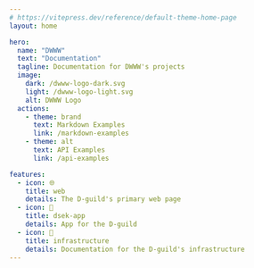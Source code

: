```yaml
---
# https://vitepress.dev/reference/default-theme-home-page
layout: home

hero:
  name: "DWWW"
  text: "Documentation"
  tagline: Documentation for DWWW's projects
  image:
    dark: /dwww-logo-dark.svg
    light: /dwww-logo-light.svg
    alt: DWWW Logo
  actions:
    - theme: brand
      text: Markdown Examples
      link: /markdown-examples
    - theme: alt
      text: API Examples
      link: /api-examples

features:
  - icon: 🌐
    title: web
    details: The D-guild's primary web page
  - icon: 📱
    title: dsek-app
    details: App for the D-guild
  - icon: 🚧
    title: infrastructure
    details: Documentation for the D-guild's infrastructure
---
```

